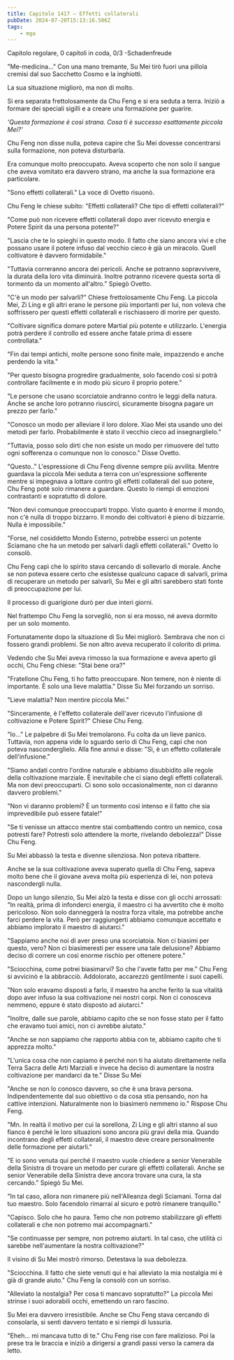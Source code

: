 ```yaml
---
title: Capitolo 1417 – Effetti collaterali
pubDate: 2024-07-20T15:13:16.506Z
tags:
    - mga
---
```



Capitolo regolare,
0 capitoli in coda, 0/3
-Schadenfreude


"Me-medicina..." Con una mano tremante, Su Mei tirò fuori una pillola cremisi dal suo Sacchetto Cosmo e la inghiottì.


La sua situazione migliorò, ma non di molto.


Si era separata frettolosamente da Chu Feng e si era seduta a terra. Iniziò a formare dei speciali sigilli e a creare una formazione per guarire.


<em>'Questa formazione è così strana. Cosa ti è successo esattamente piccola Mei?'</em>


Chu Feng non disse nulla, poteva capire che Su Mei dovesse concentrarsi sulla formazione, non poteva disturbarla.


Era comunque molto preoccupato. Aveva scoperto che non solo il sangue che aveva vomitato era davvero strano, ma anche la sua formazione era particolare.


"Sono effetti collaterali." La voce di Ovetto risuonò.


Chu Feng le chiese subito: "Effetti collaterali? Che tipo di effetti collaterali?"


"Come può non ricevere effetti collaterali dopo aver ricevuto energia e Potere Spirit da una persona potente?"


"Lascia che te lo spieghi in questo modo. Il fatto che siano ancora vivi e che possano usare il potere infuso dal vecchio cieco è già un miracolo. Quell coltivatore è davvero formidabile."


"Tuttavia correranno ancora dei pericoli. Anche se potranno sopravvivere, la durata della loro vita diminuirà. Inoltre potranno ricevere questa sorta di tormento da un momento all'altro." Spiegò Ovetto.


"C'è un modo per salvarli?" Chiese frettolosamente Chu Feng. La piccola Mei, Zi Ling e gli altri erano le persone più importanti per lui, non voleva che soffrissero per questi effetti collaterali e rischiassero di morire per questo.


"Coltivare significa domare potere Martial più potente e utilizzarlo. L'energia potrà perdere il controllo ed essere anche fatale prima di essere controllata."


"Fin dai tempi antichi, molte persone sono finite male, impazzendo e anche perdendo la vita."


"Per questo bisogna progredire gradualmente, solo facendo così si potrà controllare facilmente e in modo più sicuro il proprio potere."


"Le persone che usano scorciatoie andranno contro le leggi della natura. Anche se anche loro potranno riuscirci, sicuramente bisogna pagare un prezzo per farlo."


"Conosco un modo per alleviare il loro dolore. Xiao Mei sta usando uno dei metodi per farlo. Probabilmente è stato il vecchio cieco ad insegnarglielo."


"Tuttavia, posso solo dirti che non esiste un modo per rimuovere del tutto ogni sofferenza o comunque non lo conosco." Disse Ovetto.


"Questo.." L'espressione di Chu Feng divenne sempre più avvilita. Mentre guardava la piccola Mei seduta a terra con un'espressione sofferente mentre si impegnava a lottare contro gli effetti collaterali del suo potere, Chu Feng poté solo rimanere a guardare. Questo lo riempì di emozioni contrastanti e sopratutto di dolore.


"Non devi comunque preoccuparti troppo. Visto quanto è enorme il mondo, non c'è nulla di troppo bizzarro. Il mondo dei coltivatori è pieno di bizzarrie. Nulla è impossibile."


"Forse, nel cosiddetto Mondo Esterno, potrebbe esserci un potente Sciamano che ha un metodo per salvarli dagli effetti collaterali." Ovetto lo consolò.


Chu Feng capì che lo spirito stava cercando di sollevarlo di morale. Anche se non poteva essere certo che esistesse qualcuno capace di salvarli, prima di recuperare un metodo per salvarli, Su Mei e gli altri sarebbero stati fonte di preoccupazione per lui.


Il processo di guarigione durò per due interi giorni.


Nel frattempo Chu Feng la sorvegliò, non si era mosso, né aveva dormito per un solo momento.


Fortunatamente dopo la situazione di Su Mei migliorò. Sembrava che non ci fossero grandi problemi. Se non altro aveva recuperato il colorito di prima.


Vedendo che Su Mei aveva rimosso la sua formazione e aveva aperto gli occhi, Chu Feng chiese: "Stai bene ora?"


"Fratellone Chu Feng, ti ho fatto preoccupare. Non temere, non è niente di importante. È solo una lieve malattia." Disse Su Mei forzando un sorriso.


"Lieve malattia? Non mentire piccola Mei."


"Sinceramente, è l'effetto collaterale dell'aver ricevuto l'infusione di coltivazione e Potere Spirit?" Chiese Chu Feng.


"Io..." Le palpebre di Su Mei tremolarono. Fu colta da un lieve panico. Tuttavia, non appena vide lo sguardo serio di Chu Feng, capì che non poteva nasconderglielo. Alla fine annuì e disse: "Sì, è un effetto collaterale dell'infusione."


"Siamo andati contro l'ordine naturale e abbiamo disubbidito alle regole della coltivazione marziale. È inevitabile che ci siano degli effetti collaterali. Ma non devi preoccuparti. Ci sono solo occasionalmente, non ci daranno davvero problemi."


"Non vi daranno problemi? È un tormento così intenso e il fatto che sia imprevedibile può essere fatale!"


"Se ti venisse un attacco mentre stai combattendo contro un nemico, cosa potresti fare? Potresti solo attendere la morte, rivelando debolezza!" Disse Chu Feng.


Su Mei abbassò la testa e divenne silenziosa. Non poteva ribattere.


Anche se la sua coltivazione aveva superato quella di Chu Feng, sapeva molto bene che il giovane aveva molta più esperienza di lei, non poteva nascondergli nulla.


Dopo un lungo silenzio, Su Mei alzò la testa e disse con gli occhi arrossati: "In realtà, prima di infonderci energia, il maestro ci ha avvertito che è molto pericoloso. Non solo danneggerà la nostra forza vitale, ma potrebbe anche farci perdere la vita. Però per raggiungerti abbiamo comunque accettato e abbiamo implorato il maestro di aiutarci."


"Sappiamo anche noi di aver preso una scorciatoia. Non ci biasimi per questo, vero? Non ci biasimeresti per essere una tale delusione? Abbiamo deciso di correre un così enorme rischio per ottenere potere."


"Sciocchina, come potrei biasimarvi? So che l'avete fatto per me." Chu Feng si avvicinò e la abbracciò. Addolorato, accarezzò gentilmente i suoi capelli.


"Non solo eravamo disposti a farlo, il maestro ha anche ferito la sua vitalità dopo aver infuso la sua coltivazione nei nostri corpi. Non ci conosceva nemmeno, eppure è stato disposto ad aiutarci."


"Inoltre, dalle sue parole, abbiamo capito che se non fosse stato per il fatto che eravamo tuoi amici, non ci avrebbe aiutato."


"Anche se non sappiamo che rapporto abbia con te, abbiamo capito che ti apprezza molto."


"L'unica cosa che non capiamo è perché non ti ha aiutato direttamente nella Terra Sacra delle Arti Marziali e invece ha deciso di aumentare la nostra coltivazione per mandarci da te." Disse Su Mei


"Anche se non lo conosco davvero, so che è una brava persona. Indipendentemente dal suo obiettivo o da cosa stia pensando, non ha cattive intenzioni. Naturalmente non lo biasimerò nemmeno io." Rispose Chu Feng.


"Mn. In realtà il motivo per cui la sorellona, Zi Ling e gli altri stanno al suo fianco è perché le loro situazioni sono ancora più gravi della mia. Quando incontrano degli effetti collaterali, il maestro deve creare personalmente delle formazione per aiutarli."


"E io sono venuta qui perché il maestro vuole chiedere a senior Venerabile della Sinistra di trovare un metodo per curare gli effetti collaterali. Anche se senior Venerabile della Sinistra deve ancora trovare una cura, la sta cercando." Spiegò Su Mei.


"In tal caso, allora non rimanere più nell'Alleanza degli Sciamani. Torna dal tuo maestro. Solo facendolo rimarrai al sicuro e potrò rimanere tranquillo."


"Capisco. Solo che ho paura. Temo che non potremo stabilizzare gli effetti collaterali e che non potremo mai accompagnarti."


"Se continuasse per sempre, non potremo aiutarti. In tal caso, che utilità ci sarebbe nell'aumentare la nostra coltivazione?"


Il visino di Su Mei mostrò rimorso. Detestava la sua debolezza.


"Sciocchina. Il fatto che siete venuti qui e hai alleviato la mia nostalgia mi è già di grande aiuto." Chu Feng la consolò con un sorriso.


"Alleviato la nostalgia? Per cosa ti mancavo sopratutto?" La piccola Mei strinse i suoi adorabili occhi, emettendo un raro fascino.


Su Mei era davvero irresistibile. Anche se Chu Feng stava cercando di consolarla, si sentì davvero tentato e si riempì di lussuria.


"Eheh... mi mancava tutto di te." Chu Feng rise con fare malizioso. Poi la prese tra le braccia e iniziò a dirigersi a grandi passi verso la camera da letto.
                                


                                



